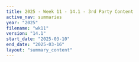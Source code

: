 ```yaml
---
title: 2025 - Week 11 - 14.1 - 3rd Party Content
active_nav: summaries
year: "2025"
filename: "wk11"
version: "14.1"
start_date: "2025-03-10"
end_date: "2025-03-16"
layout: "summary_content"
---
```

